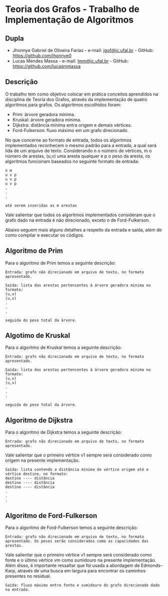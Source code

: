 # Teoria dos Grafos - Trabalho de Implementação de Algoritmos

## Dupla
- Jhonnye Gabriel de Oliveira Farias - e-mail: jgof@ic.ufal.br - GitHub: https://github.com/jhonnye0
- Lucas Mendes Massa - e-mail: lmm@ic.ufal.br - GitHub: https://github.com/lucasmmassa

## Descrição

O trabalho tem como objetivo colocar em prática conceitos aprendidos na disciplina de Teoria dos Grafos, através da implementação de quatro algoritmos para grafos. Os algoritmos escolhidos foram:

- Prim: árvore geradora mínima.
- Kruskal: árvore geradora mínima.
- Dijkstra: distância mínima entra origem e demais vértices.
- Ford-Fulkerson: fluxo máximo em um grafo direcionado.

No que concerne ao formato de entrada, todos os algoritmos implementados reconhecem o mesmo padrão para a entrada, a qual será lida de um arquivo de texto. Considerando n o número de vértices, m o número de arestas, (u,v) uma aresta qualquer e p o peso da aresta, os algoritmos funcionam baseados no seguinte formato de entrada:

````
n m
u v p
u v p
u v p
.
.
.

até serem inseridas as m arestas
````
Vale salientar que todos os algoritmos implementados consideram que o grafo dado na entrada é não direcionado, exceto o de Ford-Fulkerson.

Abaixo seguem mais alguns detalhes a respeito da entrada e saída, além de como compilar e executar os códigos.

## Algoritmo de Prim

Para o algoritmo de Prim temos a seguinte descrição:

````
Entrada: grafo não direcionado em arquivo de texto, no formato apresentado.
````
````
Saída: lista das arestas pertencentes à árvore geradora mínima no formato:
(u,v)
(u,v)
.
.
.

seguida do peso total da árvore.
````

## Algotimo de Kruskal

Para o algoritmo de Kruskal temos a seguinte descrição:

````
Entrada: grafo não direcionado em arquivo de texto, no formato apresentado.
````
````
Saída: lista das arestas pertencentes à árvore geradora mínima no formato:
(u,v)
(u,v)
.
.
.

seguida do peso total da árvore.
````

## Algoritmo de Dijkstra

Para o algoritmo de Dijkstra temos a seguinte descrição:
````
Entrada: grafo não direcionado em arquivo de texto, no formato apresentado.
````
Vale salientar que o primeiro vértice v1 sempre será considerado como origem na presente implementação.
````
Saída: lista contendo a distância mínima do vértice origem até o vértice destino, no formato:
destino ---- distância
destino ---- distância
destino ---- distância
.
.
.
```` 

## Algoritmo de Ford-Fulkerson

Para o algoritmo de Ford-Fulkerson temos a seguinte descrição:

````
Entrada: grafo não direcionado em arquivo de texto, no formato apresentado. Os pesos serão considerados como as capacidades das arestas.
````
Vale salientar que o primeiro vértice v1 sempre será considerado como fonte e o último vértice vm como sumidouro na presente implementação. Além disso, é importante ressaltar que foi usada a abordagem de Edmonds–Karp, através de uma busca em largura para encontrar os caminhos presentes no residual.
````
Saída: fluxo máximo entre fonte e sumidouro do grafo direcionado dado na entrada.
```` 